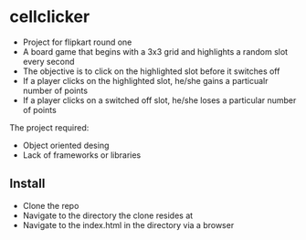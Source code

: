 # cellclicker

- Project for flipkart round one
- A board game that begins with a 3x3 grid and highlights a random slot every second
 - The objective is to click on the highlighted slot before it switches off
 - If a player clicks on the highlighted slot, he/she gains a particualr number of points
 - If a player clicks on a switched off slot, he/she loses a particular number of points
 
 The project required:
  - Object oriented desing
  - Lack of frameworks or libraries
  
## Install

 - Clone the repo
 - Navigate to the directory the clone resides at
 - Navigate to the index.html in the directory via a browser
